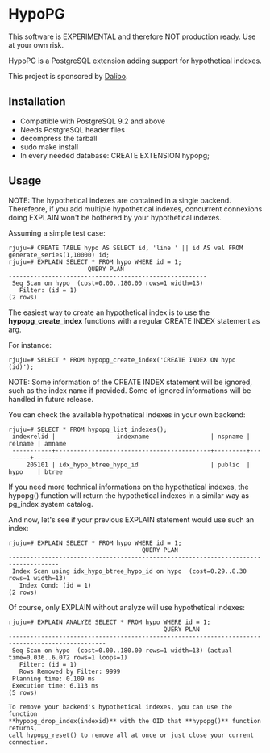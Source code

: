 HypoPG
=======

This software is EXPERIMENTAL and therefore NOT production ready. Use at your
own risk.

HypoPG is a PostgreSQL extension adding support for hypothetical indexes.

This project is sponsored by [Dalibo](http://dalibo.com).

Installation
------------

- Compatible with PostgreSQL 9.2 and above
- Needs PostgreSQL header files
- decompress the tarball
- sudo make install
- In every needed database: CREATE EXTENSION hypopg;

Usage
-----

NOTE: The hypothetical indexes are contained in a single backend. Therefeore,
if you add multiple hypothetical indexes, concurrent connexions doing
EXPLAIN won't be bothered by your hypothetical indexes.

Assuming a simple test case:

```
rjuju=# CREATE TABLE hypo AS SELECT id, 'line ' || id AS val FROM generate_series(1,10000) id;
rjuju=# EXPLAIN SELECT * FROM hypo WHERE id = 1;
                      QUERY PLAN
-------------------------------------------------------
 Seq Scan on hypo  (cost=0.00..180.00 rows=1 width=13)
   Filter: (id = 1)
(2 rows)

```

The easiest way to create an hypothetical index is to use the
**hypopg_create_index** functions with a regular CREATE INDEX statement as arg.

For instance:

```
rjuju=# SELECT * FROM hypopg_create_index('CREATE INDEX ON hypo (id)');
```

NOTE: Some information of the CREATE INDEX statement will be ignored, such as
the index name if provided. Some of ignored informations will be handled in
future release.

You can check the available hypothetical indexes in your own backend:

```
rjuju=# SELECT * FROM hypopg_list_indexes();
 indexrelid |                 indexname                 | nspname | relname | amname
 -----------+-------------------------------------------+---------+---------+--------
     205101 | idx_hypo_btree_hypo_id                    | public  | hypo    | btree

```

If you need more technical informations on the hypothetical indexes, the
hypopg() function will return the hypothetical indexes in a similar way as
pg_index system catalog.

And now, let's see if your previous EXPLAIN statement would use such an index:

```
rjuju=# EXPLAIN SELECT * FROM hypo WHERE id = 1;
                                     QUERY PLAN
------------------------------------------------------------------------------------
 Index Scan using idx_hypo_btree_hypo_id on hypo  (cost=0.29..8.30 rows=1 width=13)
   Index Cond: (id = 1)
(2 rows)

```

Of course, only EXPLAIN without analyze will use hypothetical indexes:

```
rjuju=# EXPLAIN ANALYZE SELECT * FROM hypo WHERE id = 1;
                                           QUERY PLAN
-------------------------------------------------------------------------------------------------
 Seq Scan on hypo  (cost=0.00..180.00 rows=1 width=13) (actual time=0.036..6.072 rows=1 loops=1)
   Filter: (id = 1)
   Rows Removed by Filter: 9999
 Planning time: 0.109 ms
 Execution time: 6.113 ms
(5 rows)

To remove your backend's hypothetical indexes, you can use the function
**hypopg_drop_index(indexid)** with the OID that **hypopg()** function returns,
call hypopg_reset() to remove all at once or just close your current connection.

